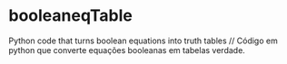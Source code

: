 # booleaneqTable
Python code that turns boolean equations into truth tables // Código em python que converte equações booleanas em tabelas verdade.
